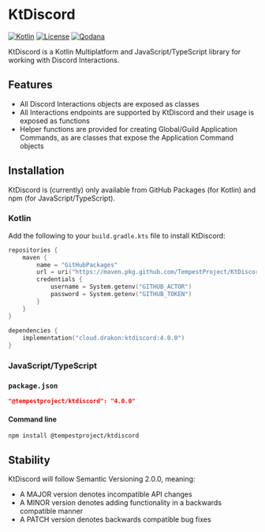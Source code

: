 # KtDiscord

[![Kotlin](https://img.shields.io/badge/kotlin-1.8.0-blue.svg?logo=kotlin)](http://kotlinlang.org)
[![License](https://img.shields.io/github/license/TempestProject/KtDiscord)](https://www.gnu.org/licenses/agpl-3.0.en.html)
[![Qodana](https://github.com/TempestProject/KtDiscord/actions/workflows/code_quality.yml/badge.svg)](https://github.com/TempestProject/KtDiscord/actions/workflows/code_quality.yml)

KtDiscord is a Kotlin Multiplatform and JavaScript/TypeScript library for working with Discord Interactions.

## Features

* All Discord Interactions objects are exposed as classes
* All Interactions endpoints are supported by KtDiscord and their usage is exposed as functions
* Helper functions are provided for creating Global/Guild Application Commands, as are classes that expose the
  Application Command objects

## Installation

KtDiscord is (currently) only available from GitHub Packages (for Kotlin) and npm (for JavaScript/TypeScript).

### Kotlin

Add the following to your `build.gradle.kts` file to install KtDiscord:

```kotlin
repositories {
    maven {
        name = "GitHubPackages"
        url = uri("https://maven.pkg.github.com/TempestProject/KtDiscord")
        credentials {
            username = System.getenv("GITHUB_ACTOR")
            password = System.getenv("GITHUB_TOKEN")
        }
    }
}
    
dependencies {
    implementation("cloud.drakon:ktdiscord:4.0.0")
}
```

### JavaScript/TypeScript

### `package.json`

```json
"@tempestproject/ktdiscord": "4.0.0"
```

#### Command line

```commandline
npm install @tempestproject/ktdiscord
```

## Stability

KtDiscord will follow Semantic Versioning 2.0.0, meaning:

* A MAJOR version denotes incompatible API changes
* A MINOR version denotes adding functionality in a backwards compatible manner
* A PATCH version denotes backwards compatible bug fixes
